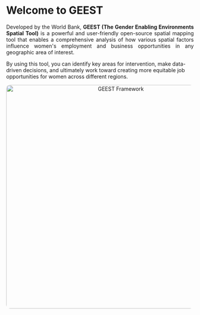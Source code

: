 # Welcome to GEEST

<p align="justify">
 Developed by the World Bank, <strong>GEEST (The Gender Enabling Environments Spatial Tool)</strong> is a powerful and user-friendly open-source spatial mapping tool that enables a comprehensive analysis of how various spatial factors influence women's employment and business opportunities in any geographic area of interest.

 By using this tool, you can identify key areas for intervention, make data-driven decisions, and ultimately work toward creating more equitable job opportunities for women across different regions.

<p align="center">
  <img src="https://github.com/worldbank/GEEST/blob/main/docs/images/new%20images/framework.png?raw=true" height=600 alt="GEEST Framework" style="border-radius:10px;">
</p>
